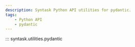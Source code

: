 ```yaml
---
description: Syntask Python API utilities for pydantic.
tags:
    - Python API
    - pydantic
---
```


::: syntask.utilities.pydantic
